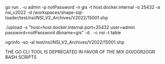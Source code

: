 go run . -u admin -p notPassword -n gis -t host.docker.internal -o 25432 -a nsi_v2022 -d /workspaces/shape-sql-loader/test/nsi/NSI_V2_Archives/V2022/15001.shp

./upload -s "host=host.docker.internal port=25432 user=admin password=notPassword dbname=gis" -d . -c nsi -t table

ogrinfo -so -al test/nsi/NSI_V2_Archives/V2022/15001.shp

THE GO CLI TOOL IS DEPRECATED IN FAVOR OF THE MIX GO/OGR2OGR BASH SCRIPTS
